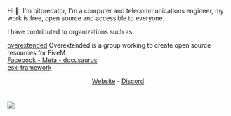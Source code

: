 Hi 👋, I'm bitpredator, I'm a computer and telecommunications engineer, my work is free, open source and accessible to everyone.

I have contributed to organizations such as:

<p align="left">
  <a href="https://github.com/overextended">overextended</a> Overextended is a group working to create open source resources for FiveM <br> 
  <a href="https://github.com/facebook/docusaurus">Facebook - Meta - docusaurus</a> <br>
  <a href="https://github.com/esx-framework">esx-framework</a>
</p>

<p align="center">
  <a href="https://bitpredator.github.io/bptdevelopment/">Website</a> -
  <a href="https://discord.com/invite/ksGfNvDEfq">Discord</a>
</p>

#
<img src="https://github-readme-stats-ten-gilt.vercel.app/api?username=bitpredator&layout=compact&theme=dark" />
